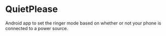 # QuietPlease
Android app to set the ringer mode based on whether or not your phone is connected to a power source.
